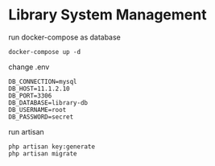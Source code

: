 # Library System Management

run docker-compose as database

```
docker-compose up -d
```

change .env

```
DB_CONNECTION=mysql
DB_HOST=11.1.2.10
DB_PORT=3306
DB_DATABASE=library-db
DB_USERNAME=root
DB_PASSWORD=secret
```

run artisan

```
php artisan key:generate
php artisan migrate
```